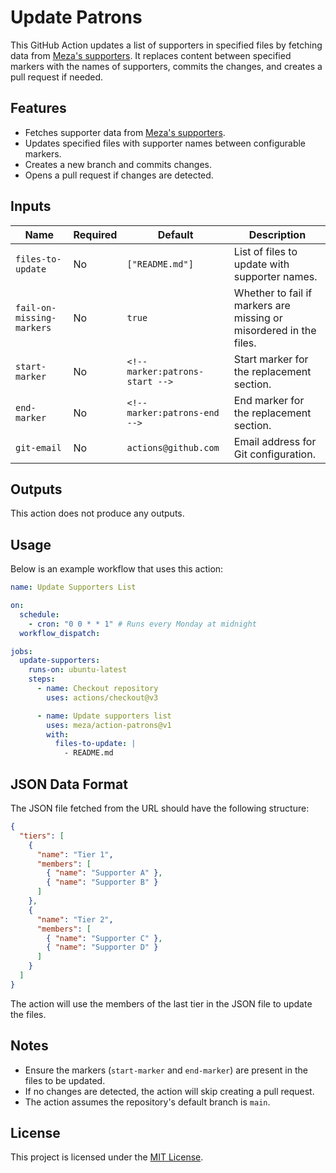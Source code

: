 # Update Patrons

This GitHub Action updates a list of supporters in specified files by fetching data from [Meza's supporters][kofi]. 
It replaces content between specified markers with the names of supporters, commits the changes, 
and creates a pull request if needed.

## Features

- Fetches supporter data from [Meza's supporters][kofi].
- Updates specified files with supporter names between configurable markers.
- Creates a new branch and commits changes.
- Opens a pull request if changes are detected.

## Inputs

| Name                      | Required | Default                         | Description                                                        |
|---------------------------|----------|---------------------------------|--------------------------------------------------------------------|
| `files-to-update`         | No       | `["README.md"]`                 | List of files to update with supporter names.                      |
| `fail-on-missing-markers` | No       | `true`                          | Whether to fail if markers are missing or misordered in the files. |
| `start-marker`            | No       | `<!-- marker:patrons-start -->` | Start marker for the replacement section.                          |
| `end-marker`              | No       | `<!-- marker:patrons-end -->`   | End marker for the replacement section.                            |
| `git-email`               | No       | `actions@github.com`            | Email address for Git configuration.                               |

## Outputs

This action does not produce any outputs.

## Usage

Below is an example workflow that uses this action:

```yaml
name: Update Supporters List

on:
  schedule:
    - cron: "0 0 * * 1" # Runs every Monday at midnight
  workflow_dispatch:

jobs:
  update-supporters:
    runs-on: ubuntu-latest
    steps:
      - name: Checkout repository
        uses: actions/checkout@v3

      - name: Update supporters list
        uses: meza/action-patrons@v1
        with:
          files-to-update: |
            - README.md
```

## JSON Data Format

The JSON file fetched from the URL should have the following structure:

```json
{
  "tiers": [
    {
      "name": "Tier 1",
      "members": [
        { "name": "Supporter A" },
        { "name": "Supporter B" }
      ]
    },
    {
      "name": "Tier 2",
      "members": [
        { "name": "Supporter C" },
        { "name": "Supporter D" }
      ]
    }
  ]
}
```

The action will use the members of the last tier in the JSON file to update the files.

## Notes

- Ensure the markers (`start-marker` and `end-marker`) are present in the files to be updated.
- If no changes are detected, the action will skip creating a pull request.
- The action assumes the repository's default branch is `main`.

## License

This project is licensed under the [MIT License](LICENSE).

[kofi]: https://ko-fi.com/meza
